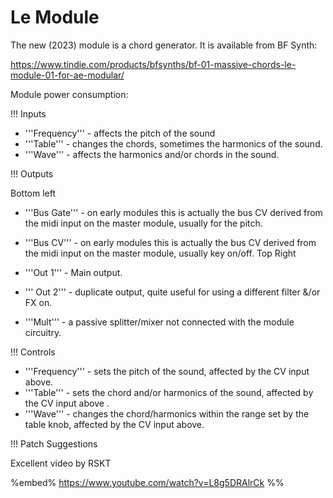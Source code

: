 # Le Module

The new (2023) module is a chord generator. It is available from BF Synth:

https://www.tindie.com/products/bfsynths/bf-01-massive-chords-le-module-01-for-ae-modular/

Module power consumption:

!!! Inputs

* '''Frequency''' - affects the pitch of the sound
* '''Table''' - changes the chords, sometimes the harmonics  of the sound.
* '''Wave''' -  affects the harmonics and/or chords in the sound.

!!! Outputs

Bottom left
* '''Bus Gate''' - on early modules this is actually the bus CV derived from the midi input on the master module, usually for the pitch.
* '''Bus CV''' - on early modules this is actually the bus CV derived from the midi input on the master module, usually key on/off.
Top Right
* '''Out 1''' - Main output.
* ''' Out 2''' - duplicate output, quite useful for using a different filter &/or FX on. 

* '''Mult''' - a passive splitter/mixer not connected with the module circuitry.

!!! Controls

* '''Frequency''' - sets the pitch of the sound, affected by the CV input above.
* '''Table''' - sets the chord and/or harmonics of the sound, affected by the CV input above .
* '''Wave''' - changes the chord/harmonics within the range set by the table knob, affected by the CV input above.

!!! Patch Suggestions

Excellent video by RSKT

%embed% https://www.youtube.com/watch?v=L8g5DRAlrCk %%
